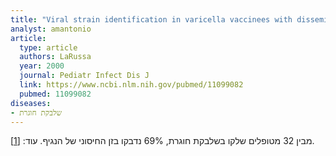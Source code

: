 ```yaml
---
title: "Viral strain identification in varicella vaccinees with disseminated rashes"
analyst: amantonio
article:
  type: article
  authors: LaRussa
  year: 2000
  journal: Pediatr Infect Dis J
  link: https://www.ncbi.nlm.nih.gov/pubmed/11099082
  pubmed: 11099082
diseases:
- שלבקת חוגרת
---
```


מבין 32 מטופלים שלקו בשלבקת חוגרת, 69% נדבקו בזן החיסוני של הנגיף. עוד: [[1]](https://www.ncbi.nlm.nih.gov/pubmed/21346684).
